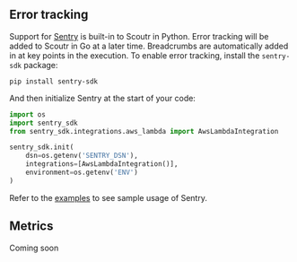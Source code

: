 ## Error tracking

Support for [Sentry](https://sentry.io) is built-in to Scoutr in Python. Error tracking will be added to Scoutr in Go
at a later time. Breadcrumbs are automatically added in at key points in the execution. To enable error tracking,
install the `sentry-sdk` package:

```
pip install sentry-sdk
```

And then initialize Sentry at the start of your code:

```python
import os
import sentry_sdk
from sentry_sdk.integrations.aws_lambda import AwsLambdaIntegration

sentry_sdk.init(
    dsn=os.getenv('SENTRY_DSN'),
    integrations=[AwsLambdaIntegration()],
    environment=os.getenv('ENV')
)
```

Refer to the [examples](https://github.com/GESkunkworks/scoutr/tree/master/example) to see sample usage of Sentry.

## Metrics

Coming soon
